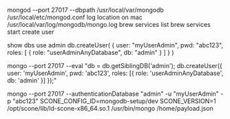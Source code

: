 mongod --port 27017 --dbpath /usr/local/var/mongodb
/usr/local/etc/mongod.conf
log location on mac /usr/local/var/log/mongodb/mongo.log
brew services list
brew services start
create user

show dbs
use admin
db.createUser(
  {
    user: "myUserAdmin",
    pwd: "abc123",
    roles: [ { role: "userAdminAnyDatabase", db: "admin" } ]
  }
)

mongo --port 27017  --eval "db = db.getSiblingDB('admin'); db.createUser({ user: 'myUserAdmin', pwd: 'abc123', roles: [{ role: 'userAdminAnyDatabase', db: 'admin' }] });"

mongo --port 27017  --authenticationDatabase "admin" -u "myUserAdmin" -p "abc123"
SCONE_CONFIG_ID=mongodb-setup/dev SCONE_VERSION=1 /opt/scone/lib/ld-scone-x86_64.so.1 /usr/bin/mongo /home/payload.json